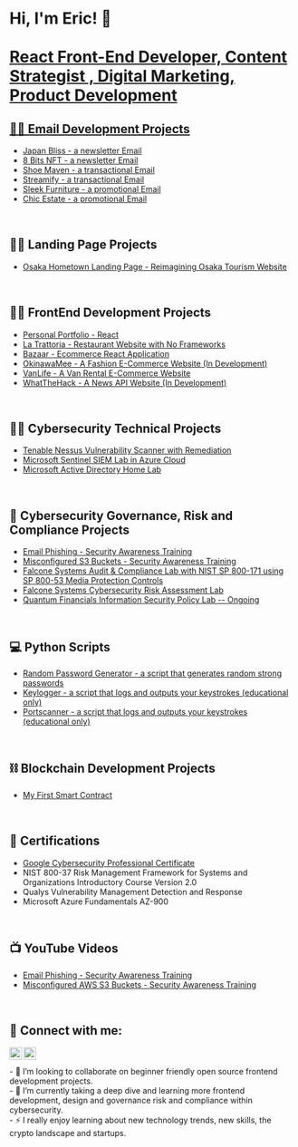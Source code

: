 <h1>Hi, I'm Eric! 👋<br/><a href="https://www.linkedin.com/in/eric-chun-b536711a/">
  <br/>
  React Front-End Developer, Content Strategist , Digital Marketing, Product Development </h1>
  
<h2>👨‍💻 Email Development Projects</h2>

  - [Japan Bliss - a newsletter Email](https://github.com/chun-eric/newsletter_1)
  - [8 Bits NFT - a newsletter Email](https://github.com/chun-eric/newsletter2)
  - [Shoe Maven - a transactional Email](https://github.com/chun-eric/transactional_1)
  - [Streamify - a transactional Email](https://github.com/chun-eric/transactional_2)
  - [Sleek Furniture - a promotional Email](https://github.com/chun-eric/promotional_1)
  - [Chic Estate - a promotional Email](https://github.com/chun-eric/promotional_2)

  <br/>

<h2>👨‍💻 Landing Page Projects</h2>

  - [Osaka Hometown Landing Page - Reimagining Osaka Tourism Website](https://github.com/chun-eric/hometown-osaka)


<br/>

<h2>👨‍💻 FrontEnd Development Projects</h2>

  - [Personal Portfolio - React](https://github.com/chun-eric/reactportfoliowebsite)
  - [La Trattoria - Restaurant Website with No Frameworks](https://github.com/chun-eric/latrattoria)
  - [Bazaar - Ecommerce React Application](https://github.com/chun-eric/bazaar_ecommerce)
  - [OkinawaMee - A Fashion E-Commerce Website (In Development)](https://github.com/chun-eric/okinawamee)
  - [VanLife - A Van Rental E-Commerce Website](https://github.com/chun-eric/van_life)
  - [WhatTheHack - A News API Website (In Development)](https://github.com/chun-eric/what-the-hack-news)

  <br/>
  
<h2>👨‍💻 Cybersecurity Technical Projects</h2>

  - [Tenable Nessus Vulnerability Scanner with Remediation](https://github.com/chun-eric/nessus-scanner)
  - [Microsoft Sentinel SIEM Lab in Azure Cloud](https://github.com/chun-eric/sentinel-siem)
  - [Microsoft Active Directory Home Lab](https://github.com/chun-eric/active-directory-homelab)


<br/>
<h2>🔱 Cybersecurity Governance, Risk and Compliance Projects</h2>


  - [Email Phishing - Security Awareness Training](https://github.com/chun-eric/emailphishing)
  - [Misconfigured S3 Buckets - Security Awareness Training](https://github.com/chun-eric/misconfigureds3)
  - [Falcone Systems Audit & Compliance Lab with NIST SP 800-171 using SP 800-53 Media Protection Controls](https://github.com/chun-eric/grcauditlab/blob/main/README.md)
  - [Falcone Systems Cybersecurity Risk Assessment Lab](https://github.com/chun-eric/grcrisklab/blob/main/README.md)
  - [Quantum Financials Information Security Policy Lab -- Ongoing ](https://github.com/chun-eric/infosecprogram)

  
<br/>
<h2>💻 Python Scripts</h2>

  - [Random Password Generator - a script that generates random strong passwords](https://github.com/chun-eric/keylogger)
  - [Keylogger - a script that logs and outputs your keystrokes (educational only)](https://github.com/chun-eric/key-logger)
  - [Portscanner - a script that logs and outputs your keystrokes (educational only)](https://github.com/chun-eric/portscannerbasic)


<br/>
<h2>⛓️ Blockchain Development Projects</h2>

  - [My First Smart Contract](https://github.com/chun-eric/first-smart-contract)


 
<br/>
<h2>📜 Certifications</h2>

  - [Google Cybersecurity Professional Certificate](https://www.coursera.org/account/accomplishments/professional-cert/24PFFD9EF64K)
  - NIST 800-37 Risk Management Framework for Systems and Organizations Introductory Course Version 2.0
  - Qualys Vulnerability Management Detection and Response
  - Microsoft Azure Fundamentals AZ-900

<br/>
<h2>📺 YouTube Videos</h2>

  - [Email Phishing - Security Awareness Training](https://youtu.be/AEjrgBnae7s)
  - [Misconfigured AWS S3 Buckets - Security Awareness Training](https://youtu.be/MFxIpmqld-w)

<br/>
<h2> 🤳 Connect with me:</h2>

[<img align="left" alt="Eric Chun | YouTube" width="22px" src="https://cdn.jsdelivr.net/npm/simple-icons@v3/icons/youtube.svg" />][youtube]
[<img align="left" alt="Eric Chun | LinkedIn" width="22px" src="https://cdn.jsdelivr.net/npm/simple-icons@v3/icons/linkedin.svg" />][linkedin]



[youtube]: https://www.youtube.com/c/whatthehackdude
[linkedin]: https://linkedin.com/in/eric-chun-b536711a/

<br/>
<br/>
- 👯 I’m looking to collaborate on beginner friendly open source frontend development projects.
<br/>
- 🌱 I’m currently taking a deep dive and learning more frontend development, design and governance risk and compliance within cybersecurity.
<br/>
- ⚡ I really enjoy learning about new technology trends, new skills, the crypto landscape and startups.
  
<!--
**** is a ✨ _special_ ✨ repository because its `README.md` (this file) appears on your GitHub profile.

Here are some ideas to get you started:

- 🔭 I’m currently working on ...


- 🤔 I’m looking for help with ...
- 💬 Ask me about ...
- 📫 How to reach me: ...
- ⚡ Fun fact: ...
-->
